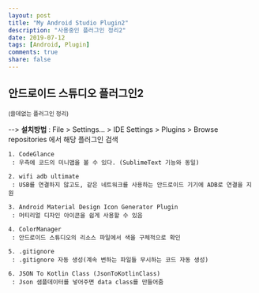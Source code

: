 ```yaml
---
layout: post
title: "My Android Studio Plugin2"
description: "사용중인 플러그인 정리2"
date: 2019-07-12
tags: [Android, Plugin]
comments: true
share: false
---
```


## 안드로이드 스튜디오 플러그인2
<small>(쓸데없는 플러그인 정리)</small>

--> **설치방법** : File > Settings… > IDE Settings > Plugins > Browse repositories 에서 해당 플러그인 검색

    1. CodeGlance
     : 우측에 코드의 미니맵을 볼 수 있다. (SublimeText 기능와 동일)  

    2. wifi adb ultimate
     : USB를 연결하지 않고도, 같은 네트워크를 사용하는 안드로이드 기기에 ADB로 연결을 지원  

    3. Android Material Design Icon Generator Plugin
     : 머티리얼 디자인 아이콘을 쉽게 사용할 수 있음  

    4. ColorManager
     : 안드로이드 스튜디오의 리소스 파일에서 색을 구체적으로 확인  

    5. .gitignore
     : .gitignore 자동 생성(계속 변하는 파일들 무시하는 코드 자동 생성) 
     
    6. JSON To Kotlin Class (JsonToKotlinClass)
     : Json 샘플데이터를 넣어주면 data class를 만들어줌  
     
